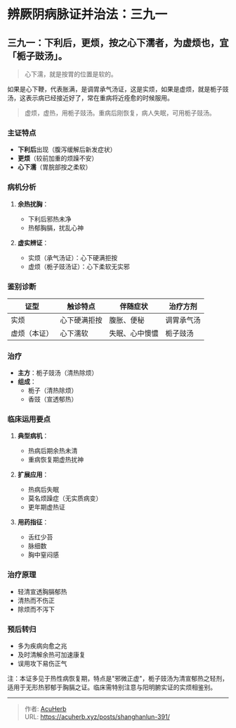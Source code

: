 # 辨厥阴病脉证并治法：三九一


## 三九一：下利后，更烦，按之心下濡者，为虚烦也，宜「栀子豉汤」。

<!--more-->

> 心下濡，就是按胃的位置是软的。

如果是心下鞭，代表胀满，是调胃承气汤证，这是实烦，如果是虚烦，就是栀子豉汤，这表示病已经接近好了，常在重病将近痊愈的时候服用。

> 虚烦，虚热，用栀子豉汤。重病后刚恢复，病人失眠，可用栀子豉汤。

### 主证特点
- **下利后**出现（腹泻缓解后新发症状）
- **更烦**（较前加重的烦躁不安）
- **心下濡**（胃脘部按之柔软）

### 病机分析
1. **余热扰胸**：
   - 下利后邪热未净
   - 热郁胸膈，扰乱心神

2. **虚实辨证**：
   - 实烦（承气汤证）：心下硬满拒按
   - 虚烦（栀子豉汤证）：心下柔软无实邪

### 鉴别诊断
| 证型       | 触诊特点     | 伴随症状       | 治疗方剂       |
|------------|--------------|----------------|----------------|
| 实烦       | 心下硬满拒按 | 腹胀、便秘     | 调胃承气汤     |
| 虚烦（本证）| 心下濡软     | 失眠、心中懊憹 | 栀子豉汤       |

### 治疗
- **主方**：栀子豉汤（清热除烦）
- **组成**：
  - 栀子（清热除烦）
  - 香豉（宣透郁热）

### 临床运用要点
1. **典型病机**：
   - 热病后期余热未清
   - 重病恢复期虚热扰神

2. **扩展应用**：
   - 热病后失眠
   - 莫名烦躁症（无实质病变）
   - 更年期虚热证

3. **用药指征**：
   - 舌红少苔
   - 脉细数
   - 胸中窒闷感

### 治疗原理
- 轻清宣透胸膈郁热
- 清热而不伤正
- 除烦而不泻下

### 预后转归
- 多为疾病向愈之兆
- 及时清解余热可加速康复
- 误用攻下易伤正气

注：本证多见于热性病恢复期，特点是"邪微正虚"，栀子豉汤为清宣郁热之轻剂，适用于无形热邪郁于胸膈之证。临床需特别注意与阳明腑实证的实烦相鉴别。

---

> 作者: [AcuHerb](https://acuherb.xyz)  
> URL: https://acuherb.xyz/posts/shanghanlun-391/  

